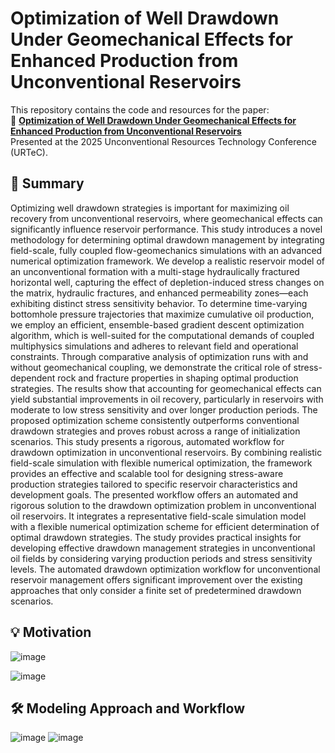 # Optimization of Well Drawdown Under Geomechanical Effects for Enhanced Production from Unconventional Reservoirs

This repository contains the code and resources for the paper:  
📄 [**Optimization of Well Drawdown Under Geomechanical Effects for Enhanced Production from Unconventional Reservoirs**](https://onepetro.org/URTECONF/proceedings-abstract/25URTC/25URTC/D031S054R004/694042)  
Presented at the 2025 Unconventional Resources Technology Conference (URTeC).

## 📌 Summary

Optimizing well drawdown strategies is important for maximizing oil recovery from unconventional reservoirs, where geomechanical effects can significantly influence reservoir performance. This study introduces a novel methodology for determining optimal drawdown management by integrating field-scale, fully coupled flow-geomechanics simulations with an advanced numerical optimization framework. We develop a realistic reservoir model of an unconventional formation with a multi-stage hydraulically fractured horizontal well, capturing the effect of depletion-induced stress changes on the matrix, hydraulic fractures, and enhanced permeability zones—each exhibiting distinct stress sensitivity behavior. To determine time-varying bottomhole pressure trajectories that maximize cumulative oil production, we employ an efficient, ensemble-based gradient descent optimization algorithm, which is well-suited for the computational demands of coupled multiphysics simulations and adheres to relevant field and operational constraints. Through comparative analysis of optimization runs with and without geomechanical coupling, we demonstrate the critical role of stress-dependent rock and fracture properties in shaping optimal production strategies. The results show that accounting for geomechanical effects can yield substantial improvements in oil recovery, particularly in reservoirs with moderate to low stress sensitivity and over longer production periods. The proposed optimization scheme consistently outperforms conventional drawdown strategies and proves robust across a range of initialization scenarios. This study presents a rigorous, automated workflow for drawdown optimization in unconventional reservoirs. By combining realistic field-scale simulation with flexible numerical optimization, the framework provides an effective and scalable tool for designing stress-aware production strategies tailored to specific reservoir characteristics and development goals. The presented workflow offers an automated and rigorous solution to the drawdown optimization problem in unconventional oil reservoirs. It integrates a representative field-scale simulation model with a flexible numerical optimization scheme for efficient determination of optimal drawdown strategies. The study provides practical insights for developing effective drawdown management strategies in unconventional oil fields by considering varying production periods and stress sensitivity levels. The automated drawdown optimization workflow for unconventional reservoir management offers significant improvement over the existing approaches that only consider a finite set of predetermined drawdown scenarios.

## 💡 Motivation

![image](https://github.com/user-attachments/assets/6b694ce3-db4d-4f38-84ef-ce357111954b)

![image](https://github.com/user-attachments/assets/30198e96-5d2f-4733-b75a-48d475e61517)

## 🛠️ Modeling Approach and Workflow

![image](https://github.com/user-attachments/assets/31e67220-ec02-44d6-affa-453cc47480b3)
![image](https://github.com/user-attachments/assets/73142908-ba71-40b1-9de8-34a3d068e055)




